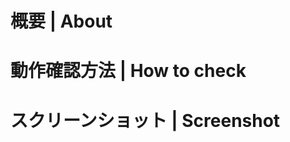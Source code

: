 # 概要 | About

<!--
- Fix: #xxx
- このPull Requestの目的を説明する
-->

# 動作確認方法 | How to check

<!--
- このPull Requestが正常に動くことを他人が確認できるような手順を書く
- このPull Requestで影響を受ける範囲の動作確認を他人が検証できるような手順を書く
-->

# スクリーンショット | Screenshot

<!--
- このPull Requestの影響を受ける範囲のスクリーンショットを貼る
- 見た目に影響がない場合は「なし」と書く

## Before
- 

## After
- 


-->